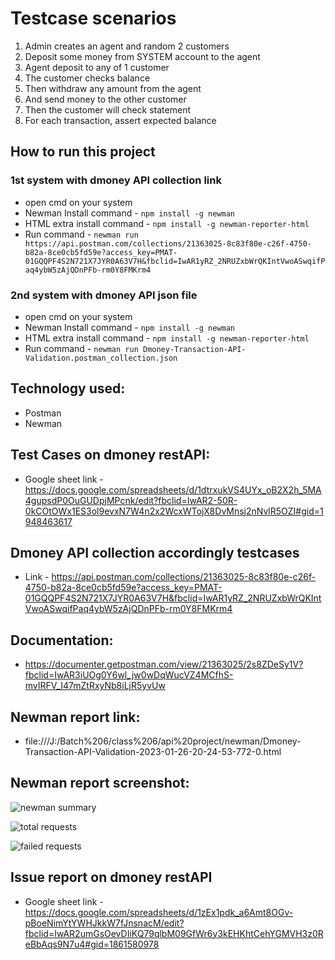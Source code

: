 
# Testcase scenarios
1. Admin creates an agent and random 2 customers
2. Deposit some money from SYSTEM account to the agent
3. Agent deposit to any of 1 customer
4. The customer checks balance
5. Then withdraw any amount from the agent
6. And send money to the other customer
7. Then the customer will check statement
8. For each transaction, assert expected balance

## How to run this project
### 1st system with dmoney API collection link
- open cmd on your system
- Newman Install command - ```npm install -g newman```
- HTML extra install command - ```npm install -g newman-reporter-html```
- Run command - ```newman run https://api.postman.com/collections/21363025-8c83f80e-c26f-4750-b82a-8ce0cb5fd59e?access_key=PMAT-01GQQPF4S2N721X7JYR0A63V7H&fbclid=IwAR1yRZ_2NRUZxbWrQKIntVwoASwqifPaq4ybW5zAjQDnPFb-rm0Y8FMKrm4```

### 2nd system with dmoney API json file
- open cmd on your system
- Newman Install command - ```npm install -g newman```
- HTML extra install command - ```npm install -g newman-reporter-html```
- Run command - ```newman run Dmoney-Transaction-API-Validation.postman_collection.json```





## Technology used:
- Postman
- Newman


## Test Cases on dmoney restAPI:
  - Google sheet link - https://docs.google.com/spreadsheets/d/1dtrxukVS4UYx_oB2X2h_5MA4gupsdP0OuGUDpjMPcnk/edit?fbclid=IwAR2-50R-0kCOtOWx1ES3ol9evxN7W4n2x2WcxWTojX8DvMnsj2nNvlR5OZI#gid=1948463617

## Dmoney API collection accordingly testcases
- Link - https://api.postman.com/collections/21363025-8c83f80e-c26f-4750-b82a-8ce0cb5fd59e?access_key=PMAT-01GQQPF4S2N721X7JYR0A63V7H&fbclid=IwAR1yRZ_2NRUZxbWrQKIntVwoASwqifPaq4ybW5zAjQDnPFb-rm0Y8FMKrm4



## Documentation:
  - https://documenter.getpostman.com/view/21363025/2s8ZDeSy1V?fbclid=IwAR3iUOg0Y6wl_jw0wDqWucVZ4MCfhS-mvIRFV_I47mZtRxyNb8iLjR5yvUw

## Newman report link:
- file:///J:/Batch%206/class%206/api%20project/newman/Dmoney-Transaction-API-Validation-2023-01-26-20-24-53-772-0.html

## Newman report screenshot: 


![newman summary](https://user-images.githubusercontent.com/68238652/215156801-bd601de3-6314-435c-99db-e9f65de7a683.PNG)

![total requests](https://user-images.githubusercontent.com/68238652/215157183-0942df53-ae08-4458-98d3-8db0daa67d1c.PNG)

![failed requests](https://user-images.githubusercontent.com/68238652/215157372-64ee30e0-9556-4284-966e-fe25c64f3f56.PNG)



## Issue report on dmoney restAPI
- Google sheet link - https://docs.google.com/spreadsheets/d/1zEx1pdk_a6Amt8OGv-pBoeNimYtYWHJkkW7fJnsnacM/edit?fbclid=IwAR2umGsOevDIiKQ79qlbM09GfWr6y3kEHKhtCehYGMVH3z0ReBbAqs9N7u4#gid=1861580978 



